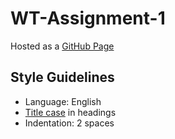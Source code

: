# WT-Assignment-1

Hosted as a [GitHub Page](http://luukberkers.github.io/WT-Assignment-1/)

## Style Guidelines

- Language: English
- [Title case](http://titlecase.com/) in headings
- Indentation: 2 spaces

